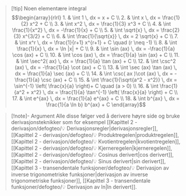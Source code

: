 > [!tip] Noen elementære integral
> $$\begin{array}{rlrl} 1. & \int 1 \, dx = x + C \\  2. & \int x \, dx = \frac{1}{2} x^2 + C    \\ 3. & \int x^2 \, dx = \frac{1}{3} x^3 + C \\  4. & \int \frac{1}{x^2} \, dx = -\frac{1}{x} + C    \\ 5. & \int \sqrt{x} \, dx = \frac{2}{3} x^{3/2} + C \\  6. & \int \frac{1}{\sqrt{x}} \, dx = 2 \sqrt{x} + C    \\ 7. & \int x^r \, dx = \frac{1}{r+1} x^{r+1} + C \quad (r \neq -1) \\ 8. & \int \frac{1}{x} \, dx = \ln |x| + C    \\ 9. & \int \sin (ax) \, dx = -\frac{1}{a} \cos (ax) + C \\ 10. & \int \cos (ax) \, dx = \frac{1}{a} \sin (ax) + C    \\ 11. & \int \sec^2( ax) \, dx = \frac{1}{a} \tan (ax) + C \\ 12. & \int \csc^2 (ax) \, dx = -\frac{1}{a} \cot (ax) + C    \\ 13. & \int \sec (ax) \tan (ax) \, dx = \frac{1}{a} \sec (ax) + C \\ 14. & \int \csc( ax )\cot (ax) \, dx = -\frac{1}{a} \csc (ax) + C    \\ 15. & \int \frac{1}{\sqrt{a^2 - x^2}} \, dx = \sin^{-1} \left( \frac{x}{a}  \right)+ C \quad (a > 0) \\ 16. & \int \frac{1}{a^2 + x^2} \, dx = \frac{1}{a} \tan^{-1} \left( \frac{x}{a} \right) + C    \\ 17. & \int e^{ax} \, dx = \frac{1}{a} e^{ax} + C \\ 18. & \int b^{ax} \, dx = \frac{1}{a \ln b} b^{ax} + C \end{array}$$  

> [!note]- Argument 
> Alle disse følger ved å derivere høyre side og bruke derivasjonsteknikker som for eksempel [[Kapittel 2 - derivasjon/defogteo/💡 Derivasjonsregler|derivasjonsregler]], [[Kapittel 2 - derivasjon/defogteo/💡 Produktregelen|produktregelen]], [[Kapittel 2 - derivasjon/defogteo/💡 Kvotientregelen|kvotientregelen]], [[Kapittel 2 - derivasjon/defogteo/💡 Kjerneregelen|kjerneregelen]], [[Kapittel 2 - derivasjon/defogteo/💡 Cosinus derivert|cos derivert]], [[Kapittel 2 - derivasjon/defogteo/💡 Sinus derivert|sin derivert]], [[Kapittel 3 - transendentale funksjoner/defogteo/💡 Derivasjon av inverse trigonometriske funksjoner|derivasjon av inverse trigonometriske funksjoner]], [[Kapittel 3 - transendentale funksjoner/defogteo/💡 Derivasjon av ln|ln derivert]].

